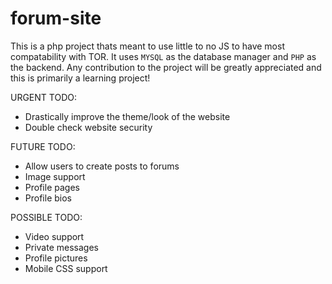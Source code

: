 # forum-site

This is a php project thats meant to use little to no JS to have most compatability with TOR. It uses ```MYSQL``` as the database manager and ```PHP``` as the backend. Any contribution to the project will be greatly appreciated and this is primarily a learning project! 

URGENT TODO:
* Drastically improve the theme/look of the website
* Double check website security

FUTURE TODO:
* Allow users to create posts to forums
* Image support
* Profile pages
* Profile bios


POSSIBLE TODO:
* Video support
* Private messages
* Profile pictures
* Mobile CSS support
